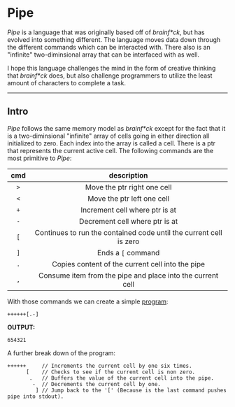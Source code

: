 # Pipe
_Pipe_ is a language that was originally based off of _brainf*ck_, but has evolved into something different. The language moves data down through the different commands which can be interacted with. There also is an "infinite" two-diminsional array that can be interfaced with as well.

I hope this language challenges the mind in the form of creative thinking that _brainf*ck_ does, but also challenge programmers to utilize the least amount of characters to complete a task.

---

## Intro

_Pipe_ follows the same memory model as _brainf*ck_ except for the fact that it is a two-diminsional "infinite" array of cells going in either direction all initialized to zero. Each index into the array is called a cell. There is a ptr that represents the current active cell. The following commands are the most primitive to _Pipe_:

|cmd|description|
|:---:|:---:|
|`>`|Move the ptr right one cell|
|`<`|Move the ptr left one cell|
|`+`|Increment cell where ptr is at|
|`-`|Decrement cell where ptr is at|
|`[`|Continues to run the contained code until the current cell is zero|
|`]`|Ends a `[` command|
|`.`|Copies content of the current cell into the pipe|
|`,`|Consume item from the pipe and place into the current cell|


With those commands we can create a simple [program](https://tkellehe.github.io/Pipe/?input=&code=%2B%2B%2B%2B%2B%2B%5B.-%5D):

```
++++++[.-]
```
__OUTPUT:__
```
654321
```

A further break down of the program:
```
++++++     // Increments the current cell by one six times.
      [    // Checks to see if the current cell is non zero.
       .   // Buffers the value of the current cell into the pipe.
        -  // Decrements the current cell by one.
         ] // Jump back to the '[' (Because is the last command pushes pipe into stdout).
```
